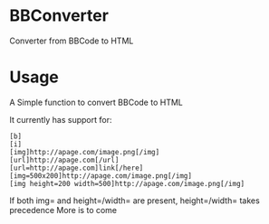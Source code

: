 # BBConverter
Converter from BBCode to HTML
# Usage
A Simple function to convert BBCode to HTML
    
It currently has support for:

    [b]
    [i]
    [img]http://apage.com/image.png[/img]
    [url]http://apage.com[/url]
    [url=http://apage.com]link[/here]
    [img=500x200]http://apage.com/image.png[/img]
    [img height=200 width=500]http://apage.com/image.png[/img]

If both img= and height=/width= are present, height=/width= takes precedence
More is to come
